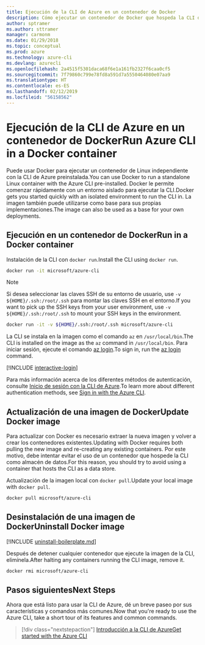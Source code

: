 ```yaml
---
title: Ejecución de la CLI de Azure en un contenedor de Docker
description: Cómo ejecutar un contenedor de Docker que hospeda la CLI de Azure
author: sptramer
ms.author: sttramer
manager: carmonm
ms.date: 01/29/2018
ms.topic: conceptual
ms.prod: azure
ms.technology: azure-cli
ms.devlang: azurecli
ms.openlocfilehash: 2a4515f5301daca68f6e1a161fb2327f6caa0cf5
ms.sourcegitcommit: 7f79860c799e78fd8a591d7a5550464080e07aa9
ms.translationtype: HT
ms.contentlocale: es-ES
ms.lasthandoff: 02/12/2019
ms.locfileid: "56158562"
---
```

# <a name="run-azure-cli-in-a-docker-container"></a><span data-ttu-id="afa94-103">Ejecución de la CLI de Azure en un contenedor de Docker</span><span class="sxs-lookup"><span data-stu-id="afa94-103">Run Azure CLI in a Docker container</span></span>

<span data-ttu-id="afa94-104">Puede usar Docker para ejecutar un contenedor de Linux independiente con la CLI de Azure preinstalada.</span><span class="sxs-lookup"><span data-stu-id="afa94-104">You can use Docker to run a standalone Linux container with the Azure CLI pre-installed.</span></span> <span data-ttu-id="afa94-105">Docker le permite comenzar rápidamente con un entorno aislado para ejecutar la CLI.</span><span class="sxs-lookup"><span data-stu-id="afa94-105">Docker gets you started quickly with an isolated environment to run the CLI in.</span></span> <span data-ttu-id="afa94-106">La imagen también puede utilizarse como base para sus propias implementaciones.</span><span class="sxs-lookup"><span data-stu-id="afa94-106">The image can also be used as a base for your own deployments.</span></span>

## <a name="run-in-a-docker-container"></a><span data-ttu-id="afa94-107">Ejecución en un contenedor de Docker</span><span class="sxs-lookup"><span data-stu-id="afa94-107">Run in a Docker container</span></span>

<span data-ttu-id="afa94-108">Instalación de la CLI con `docker run`.</span><span class="sxs-lookup"><span data-stu-id="afa94-108">Install the CLI using `docker run`.</span></span>

   ```bash
   docker run -it microsoft/azure-cli
   ```

> [!NOTE]
> <span data-ttu-id="afa94-109">Si desea seleccionar las claves SSH de su entorno de usuario, use `-v ${HOME}/.ssh:/root/.ssh` para montar las claves SSH en el entorno.</span><span class="sxs-lookup"><span data-stu-id="afa94-109">If you want to pick up the SSH keys from your user environment, use `-v ${HOME}/.ssh:/root/.ssh` to mount your SSH keys in the environment.</span></span>
>
> ```bash
> docker run -it -v ${HOME}/.ssh:/root/.ssh microsoft/azure-cli
> ```

<span data-ttu-id="afa94-110">La CLI se instala en la imagen como el comando `az` en `/usr/local/bin`.</span><span class="sxs-lookup"><span data-stu-id="afa94-110">The CLI is installed on the image as the `az` command in `/usr/local/bin`.</span></span> <span data-ttu-id="afa94-111">Para iniciar sesión, ejecute el comando [az login](/cli/azure/reference-index#az-login).</span><span class="sxs-lookup"><span data-stu-id="afa94-111">To sign in, run the [az login](/cli/azure/reference-index#az-login) command.</span></span>

[!INCLUDE [interactive-login](includes/interactive-login.md)]

<span data-ttu-id="afa94-112">Para más información acerca de los diferentes métodos de autenticación, consulte [Inicio de sesión con la CLI de Azure](authenticate-azure-cli.md).</span><span class="sxs-lookup"><span data-stu-id="afa94-112">To learn more about different authentication methods, see [Sign in with the Azure CLI](authenticate-azure-cli.md).</span></span>

## <a name="update-docker-image"></a><span data-ttu-id="afa94-113">Actualización de una imagen de Docker</span><span class="sxs-lookup"><span data-stu-id="afa94-113">Update Docker image</span></span>

<span data-ttu-id="afa94-114">Para actualizar con Docker es necesario extraer la nueva imagen y volver a crear los contenedores existentes.</span><span class="sxs-lookup"><span data-stu-id="afa94-114">Updating with Docker requires both pulling the new image and re-creating any existing containers.</span></span> <span data-ttu-id="afa94-115">Por este motivo, debe intentar evitar el uso de un contenedor que hospede la CLI como almacén de datos.</span><span class="sxs-lookup"><span data-stu-id="afa94-115">For this reason, you should try to avoid using a container that hosts the CLI as a data store.</span></span>

<span data-ttu-id="afa94-116">Actualización de la imagen local con `docker pull`.</span><span class="sxs-lookup"><span data-stu-id="afa94-116">Update your local image with `docker pull`.</span></span>

```bash
docker pull microsoft/azure-cli
```

## <a name="uninstall-docker-image"></a><span data-ttu-id="afa94-117">Desinstalación de una imagen de Docker</span><span class="sxs-lookup"><span data-stu-id="afa94-117">Uninstall Docker image</span></span>

[!INCLUDE [uninstall-boilerplate.md](includes/uninstall-boilerplate.md)]

<span data-ttu-id="afa94-118">Después de detener cualquier contenedor que ejecute la imagen de la CLI, elimínela.</span><span class="sxs-lookup"><span data-stu-id="afa94-118">After halting any containers running the CLI image, remove it.</span></span>

```bash
docker rmi microsoft/azure-cli
```

## <a name="next-steps"></a><span data-ttu-id="afa94-119">Pasos siguientes</span><span class="sxs-lookup"><span data-stu-id="afa94-119">Next Steps</span></span>

<span data-ttu-id="afa94-120">Ahora que está listo para usar la CLI de Azure, dé un breve paseo por sus características y comandos más comunes.</span><span class="sxs-lookup"><span data-stu-id="afa94-120">Now that you're ready to use the Azure CLI, take a short tour of its features and common commands.</span></span>

> [!div class="nextstepaction"]
> [<span data-ttu-id="afa94-121">Introducción a la CLI de Azure</span><span class="sxs-lookup"><span data-stu-id="afa94-121">Get started with the Azure CLI</span></span>](get-started-with-azure-cli.md)
